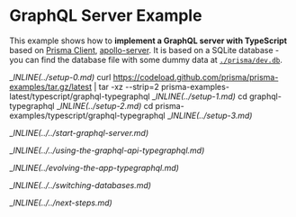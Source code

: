 # GraphQL Server Example

This example shows how to **implement a GraphQL server with TypeScript** based on [Prisma Client](https://www.prisma.io/docs/concepts/components/prisma-client), [apollo-server](https://www.apollographql.com/docs/apollo-server). It is based on a SQLite database - you can find the database file with some dummy data at [`./prisma/dev.db`](./prisma/dev.db).

__INLINE(../_setup-0.md)__
curl https://codeload.github.com/prisma/prisma-examples/tar.gz/latest | tar -xz --strip=2 prisma-examples-latest/typescript/graphql-typegraphql
__INLINE(../_setup-1.md)__
cd graphql-typegraphql
__INLINE(../_setup-2.md)__
cd prisma-examples/typescript/graphql-typegraphql
__INLINE(../_setup-3.md)__

__INLINE(../../_start-graphql-server.md)__

__INLINE(../../_using-the-graphql-api-typegraphql.md)__

__INLINE(../_evolving-the-app-typegraphql.md)__

__INLINE(../../_switching-databases.md)__

__INLINE(../../_next-steps.md)__
